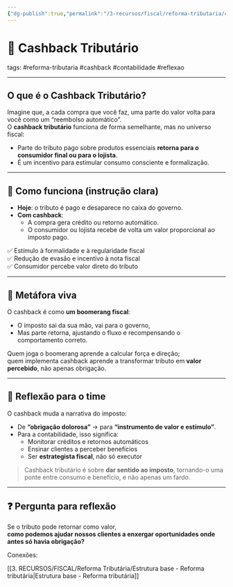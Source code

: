 ```yaml
---
{"dg-publish":true,"permalink":"/3-recursos/fiscal/reforma-tributaria/cashback/","dgPassFrontmatter":true,"created":"2025-08-14T08:59:55.982-03:00","updated":"2025-08-29T08:18:09.340-03:00"}
---
```


# 💸 Cashback Tributário  
tags: #reforma-tributaria #cashback #contabilidade #reflexao  

---

## O que é o Cashback Tributário?  

Imagine que, a cada compra que você faz, uma parte do valor volta para você como um “reembolso automático”.  
O **cashback tributário** funciona de forma semelhante, mas no universo fiscal:  
- Parte do tributo pago sobre produtos essenciais **retorna para o consumidor final ou para o lojista**.  
- É um incentivo para estimular consumo consciente e formalização.  

---

## 🔎 Como funciona (instrução clara)  

- **Hoje**: o tributo é pago e desaparece no caixa do governo.  
- **Com cashback**:  
  - A compra gera crédito ou retorno automático.  
  - O consumidor ou lojista recebe de volta um valor proporcional ao imposto pago.  

✅ Estímulo à formalidade e à regularidade fiscal  
✅ Redução de evasão e incentivo à nota fiscal  
✅ Consumidor percebe valor direto do tributo  

---

## 🎯 Metáfora viva  

O cashback é como **um boomerang fiscal**:  
- O imposto sai da sua mão, vai para o governo,  
- Mas parte retorna, ajustando o fluxo e recompensando o comportamento correto.  

Quem joga o boomerang aprende a calcular força e direção;  
quem implementa cashback aprende a transformar tributo em **valor percebido**, não apenas obrigação.  

---

## 💭 Reflexão para o time  

O cashback muda a narrativa do imposto:  
- De **“obrigação dolorosa”** → para **“instrumento de valor e estímulo”**.  
- Para a contabilidade, isso significa:  
  - Monitorar créditos e retornos automáticos  
  - Ensinar clientes a perceber benefícios  
  - Ser **estrategista fiscal**, não só executor  

> Cashback tributário é sobre **dar sentido ao imposto**, tornando-o uma ponte entre consumo e benefício, e não apenas um fardo.  

---

## ❓ Pergunta para reflexão  
Se o tributo pode retornar como valor,  
**como podemos ajudar nossos clientes a enxergar oportunidades onde antes só havia obrigação?**


Conexões:

[[3. RECURSOS/FISCAL/Reforma Tributária/Estrutura base - Reforma tributária\|Estrutura base - Reforma tributária]]